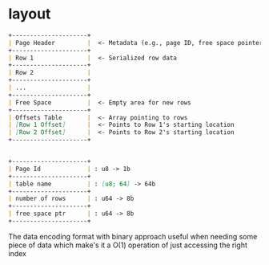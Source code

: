 # layout

```markdown
+---------------------+
| Page Header         |  <- Metadata (e.g., page ID, free space pointer)
+---------------------+
| Row 1               |  <- Serialized row data
+---------------------+
| Row 2               |
+---------------------+
| ...                 |
+---------------------+
| Free Space          |  <- Empty area for new rows
+---------------------+
| Offsets Table       |  <- Array pointing to rows
| [Row 1 Offset]      |  <- Points to Row 1's starting location
| [Row 2 Offset]      |  <- Points to Row 2's starting location
+---------------------+


+---------------------+
| Page Id             | : u8 -> 1b
+---------------------+
| table name          | : [u8; 64] -> 64b
+---------------------+
| number of rows      | : u64 -> 8b
+---------------------+
| free space ptr      | : u64 -> 8b
+---------------------+

```

The data encoding format with binary approach useful when needing some piece of data which make's it a O(1) operation of just accessing the right index

